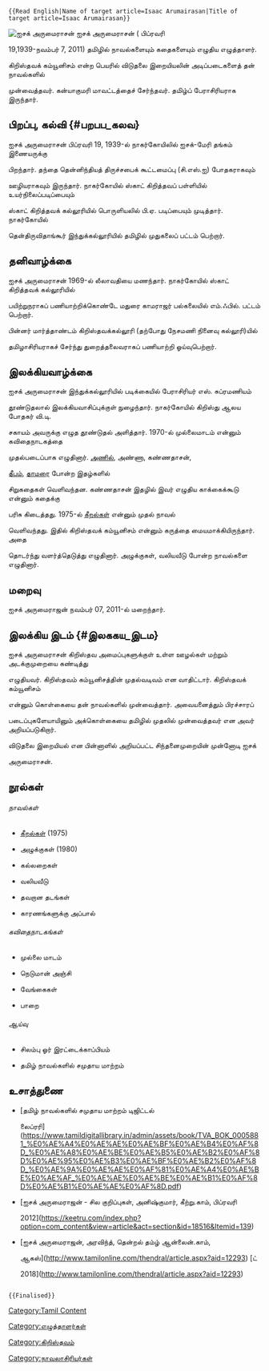 ```{=mediawiki}
{{Read English|Name of target article=Isaac Arumairasan|Title of target article=Isaac Arumairasan}}
```
![ஐசக் அருமைராசன்](Isac.jpg "ஐசக் அருமைராசன்") ஐசக் அருமைராசன் ( பிப்ரவரி
19,1939-நவம்பர் 7, 2011) தமிழில் நாவல்களையும் கதைகளையும் எழுதிய எழுத்தாளர்.
கிறிஸ்தவக் கம்யூனிசம் என்ற பெயரில் விடுதலை இறையியலின் அடிப்படைகளைத் தன் நாவல்களில்
முன்வைத்தவர். கன்யாகுமரி மாவட்டத்தைச் சேர்ந்தவர். தமிழ்ப் பேராசிரியராக இருந்தார்.

## பிறப்பு, கல்வி {#பறபப_கலவ}

ஐசக் அருமைராசன் பிப்ரவரி 19, 1939-ல் நாகர்கோயிலில் ஐசக்-மேரி தங்கம் இணையருக்கு
பிறந்தார். தந்தை தென்னிந்தியத் திருச்சபைக் கூட்டமைப்பு (சி.எஸ்.ஐ) போதகராகவும்
ஊழியராகவும் இருந்தார். நாகர்கோயில் ஸ்காட் கிறித்தவப் பள்ளியில் உயர்நிலைப்படிப்பையும்
ஸ்காட் கிறித்தவக் கல்லூரியில் பொருளியலில் பி.ஏ. படிப்பையும் முடித்தார். நாகர்கோயில்
தென்திருவிதாங்கூர் இந்துக்கல்லூரியில் தமிழில் முதுகலைப் பட்டம் பெற்றார்.

## தனிவாழ்க்கை

ஐசக் அருமைராசன் 1969-ல் லீலாவதியை மணந்தார். நாகர்கோயில் ஸ்காட் கிறித்தவக் கல்லூரியில்
பயிற்றுநராகப் பணியாற்றிக்கொண்டே மதுரை காமராஜர் பல்கலையில் எம்.ஃபில். பட்டம் பெற்றார்.
பின்னர் மார்த்தாண்டம் கிறிஸ்தவக்கல்லூரி (தற்போது நேசமணி நினைவு கல்லூரி)யில்
தமிழாசிரியராகச் சேர்ந்து துறைத்தலைவராகப் பணியாற்றி ஓய்வுபெற்றார்.

## இலக்கியவாழ்க்கை

ஐசக் அருமைராசன் இந்துக்கல்லூரியில் படிக்கையில் பேராசிரியர் எஸ். சுப்ரமணியம்
தூண்டுதலால் இலக்கியவாசிப்புக்குள் நுழைந்தார். நாகர்கோயில் கிறிஸ்து ஆலய போதகர் வி.டி.
சகாயம் அவருக்கு எழுத தூண்டுதல் அளித்தார். 1970-ல் முல்லைமாடம் என்னும் கவிதைநாடகத்தை
முதல்படைப்பாக எழுதினார். [அணில்](அணில் "wikilink"), அண்ணா, கண்ணதாசன்,
[தீபம்](தீபம் "wikilink"), [தாமரை](தாமரை_(இதழ்) "wikilink") போன்ற இதழ்களில்
சிறுகதைகள் வெளிவந்தன. கண்ணதாசன் இதழில் இவர் எழுதிய காக்கைக்கூடு என்னும் கதைக்கு
பரிசு கிடைத்தது. 1975-ல் [கீறல்கள்](கீறல்கள் "wikilink") என்னும் முதல் நாவல்
வெளிவந்தது. இதில் கிறிஸ்தவக் கம்யூனிசம் என்னும் கருத்தை மையமாக்கியிருந்தார். அதை
தொடர்ந்து வளர்த்தெடுத்து எழுதினார். அழுக்குகள், வலியவீடு போன்ற நாவல்களை எழுதினார்.

## மறைவு

ஐசக் அருமைராஜன் நவம்பர் 07, 2011-ல் மறைந்தார்.

## இலக்கிய இடம் {#இலககய_இடம}

ஐசக் அருமைராசன் கிறிஸ்தவ அமைப்புகளுக்குள் உள்ள ஊழல்கள் மற்றும் அடக்குமுறையை கண்டித்து
எழுதியவர். கிறிஸ்தவம் கம்யூனிசத்தின் முதல்வடிவம் என வாதிட்டார். கிறிஸ்தவக் கம்யூனிசம்
என்னும் கொள்கையை தன் நாவல்களில் முன்வைத்தார். அவையனைத்தும் பிரச்சாரப்
படைப்புகளேயாயினும் அக்கொள்கையை தமிழில் முதலில் முன்வைத்தவர் என அவர் அறியப்படுகிறார்.
விடுதலை இறையியல் என பின்னாளில் அறியப்பட்ட சிந்தனைமுறையின் முன்னோடி ஐசக்
அருமைராசன்.

## நூல்கள்

###### நாவல்கள்

-   [கீறல்கள்](கீறல்கள் "wikilink") (1975)
-   அழுக்குகள் (1980)
-   கல்லறைகள்
-   வலியவீடு
-   தவறான தடங்கள்
-   காரணங்களுக்கு அப்பால்

###### கவிதைநாடகங்கள்

-   முல்லை மாடம்
-   நெடுமான் அஞ்சி
-   வேங்கைகள்
-   பாறை

###### ஆய்வு

-   சிலம்பு ஓர் இரட்டைக்காப்பியம்
-   தமிழ் நாவல்களில் சமுதாய மாற்றம்

## உசாத்துணை

-   [தமிழ் நாவல்களில் சமுதாய மாற்றம் டிஜிட்டல்
    லைப்ரரி](https://www.tamildigitallibrary.in/admin/assets/book/TVA_BOK_0005881_%E0%AE%A4%E0%AE%AE%E0%AE%BF%E0%AE%B4%E0%AF%8D_%E0%AE%A8%E0%AE%BE%E0%AE%B5%E0%AE%B2%E0%AF%8D%E0%AE%95%E0%AE%B3%E0%AE%BF%E0%AE%B2%E0%AF%8D_%E0%AE%9A%E0%AE%AE%E0%AF%81%E0%AE%A4%E0%AE%BE%E0%AE%AF_%E0%AE%AE%E0%AE%BE%E0%AE%B1%E0%AF%8D%E0%AE%B1%E0%AE%AE%E0%AF%8D.pdf)
-   [ஐசக் அருமைராஜன் - சில குறிப்புகள், அனிஷ்குமார், கீற்று.காம், பிப்ரவரி
    2012](https://keetru.com/index.php?option=com_content&view=article&act=section&id=18516&Itemid=139)
-   [ஐசக் அருமைராஜன், அரவிந்த், தென்றல் தம்ழ் ஆன்லைன்.காம்,
    ஆகஸ்](http://www.tamilonline.com/thendral/article.aspx?aid=12293) [ட்
    2018](http://www.tamilonline.com/thendral/article.aspx?aid=12293)

```{=mediawiki}
{{Finalised}}
```
[Category:Tamil Content](Category:Tamil_Content "wikilink")
[Category:எழுத்தாளர்கள்](Category:எழுத்தாளர்கள் "wikilink")
[Category:கிறிஸ்தவம்](Category:கிறிஸ்தவம் "wikilink")
[Category:நாவலாசிரியர்கள்](Category:நாவலாசிரியர்கள் "wikilink")
